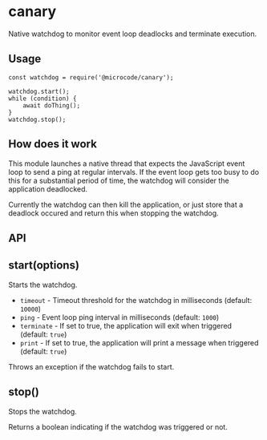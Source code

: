 canary
======

Native watchdog to monitor event loop deadlocks and terminate execution.

Usage
-----

```
const watchdog = require('@microcode/canary');

watchdog.start();
while (condition) {
    await doThing();
}
watchdog.stop();
```

How does it work
----------------

This module launches a native thread that expects the JavaScript event loop to send a ping at regular intervals. If the event loop gets too busy to do this for a substantial period of time, the watchdog will consider the application deadlocked.

Currently the watchdog can then kill the application, or just store that a deadlock occured and return this when stopping the watchdog.

API
---

## start(options)

Starts the watchdog.

- `timeout` - Timeout threshold for the watchdog in milliseconds (default: `10000`)
- `ping` - Event loop ping interval in milliseconds (default: `1000`)
- `terminate` - If set to true, the application will exit when triggered (default: `true`)
- `print` - If set to true, the application will print a message when triggered (default: `true`)

Throws an exception if the watchdog fails to start.

## stop()

Stops the watchdog.

Returns a boolean indicating if the watchdog was triggered or not.
